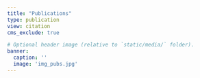```yaml
---
title: "Publications"
type: publication
view: citation
cms_exclude: true

# Optional header image (relative to `static/media/` folder).
banner:
  caption: ''
  image: 'img_pubs.jpg'
---
```


